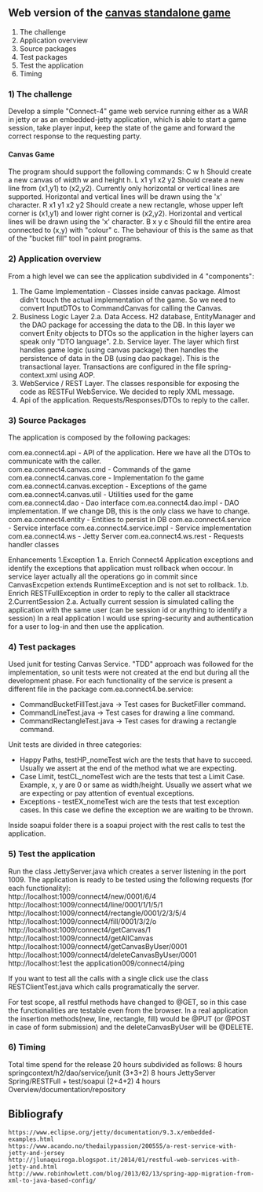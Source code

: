## Web version of the [canvas standalone game](https://github.com/ermalaliraj/canvas/) 

1.	The challenge
2.	Application overview
4.	Source packages
5.	Test packages
5.	Test the application
6.	Timing

### 1) The challenge

Develop a simple "Connect-4" game web service running either as a WAR in jetty or
as an embedded-jetty application, which is able to start a game session, take player
input, keep the state of the game and forward the correct response to the requesting
party.

#### Canvas Game
The program should support the following commands:
C w h Should create a new canvas of width w and height h.
L x1 y1 x2 y2 Should create a new line from (x1,y1) to (x2,y2). Currently only horizontal or vertical lines are supported. Horizontal and vertical lines will be drawn using the 'x' character.
R x1 y1 x2 y2 Should create a new rectangle, whose upper left corner is (x1,y1) and lower right corner is (x2,y2). Horizontal and vertical lines will be drawn using the 'x' character.
B x y c Should fill the entire area connected to (x,y) with "colour" c. The behaviour of this is the same as that of the "bucket fill" tool in paint programs.


### 2) Application overview

From a high level we can see the application subdivided in 4 "components":

1. The Game Implementation - Classes inside canvas package. Almost didn't touch the actual implementation of the game. So we need to convert InputDTOs to CommandCanvas for calling the Canvas.
2. Business Logic Layer
	2.a. Data Access. H2 database, EntityManager and the DAO package for accessing the data to the DB. In this layer we convert Enity objects to DTOs so the application in the higher layers can speak only "DTO language".
	2.b. Service layer. The layer which first handles game logic (using canvas package) then handles 
	the persistence of data in the DB (using dao package). This is the transactional layer. Transactions are configured in the file spring-context.xml using AOP.
3. WebService / REST Layer. The classes responsible for exposing the code as  RESTFul WebService. We decided to reply XML message.
4. Api of the application. Requests/Responses/DTOs to reply to the caller.


### 3) Source Packages

The application is composed by the following packages:

com.ea.connect4.api  - API of the application. Here we have all the DTOs to communicate with the caller.      
com.ea.connect4.canvas.cmd  - Commands of the game
com.ea.connect4.canvas.core - Implementation fo the game
com.ea.connect4.canvas.exception - Exceptions of the game
com.ea.connect4.canvas.util      - Utilities used for the game
com.ea.connect4.dao      - Dao interface
com.ea.connect4.dao.impl - DAO implementation. If we change DB, this is the only class we have to change.
com.ea.connect4.entity   - Entities to persist in DB
com.ea.connect4.service  - Service interface
com.ea.connect4.service.impl - Service implementation
com.ea.connect4.ws - Jetty Server
com.ea.connect4.ws.rest - Requests handler classes
	

Enhancements
1.Exception 
	1.a. Enrich Connect4 Application exceptions and identify the exceptions that application must rollback when occour. In service layer actually all the operations go in commit since CanvasExcpetion extends RuntimeException and is not set to rollback.
	1.b. Enrich RESTFullException in order to reply to the caller all stacktrace
2.CurrentSession 
	2.a. Actually current session is simulated calling the application with the same user (can be session id or anything to identify a session) In a real application I would use spring-security and authentication for a user to log-in and then use the application.


### 4) Test packages

Used junit for testing Canvas Service. "TDD" approach was followed for the implementation, 
so unit tests were not created at the end but during all the development phase.
For each functionality of the service is present a different file in the package com.ea.connect4.be.service:
- CommandBucketFillTest.java -> Test cases for BucketFiller command.
- CommandLineTest.java -> Test cases for drawing a line command.
- CommandRectangleTest.java -> Test cases for drawing a rectangle command.

Unit tests are divided in three categories:
- Happy Paths, testHP_nomeTest wich are the tests that have to succeed. Usually we assert at the end of the method what we are expecting.
- Case Limit, testCL_nomeTest wich are the tests that test a Limit Case. Example, x, y are 0 or same as width/height.  Usually we assert what we are expecting or pay attention of eventual exceptions.
- Exceptions  - testEX_nomeTest wich are the tests that test exception cases. In this case we define the exception we are waiting to be thrown.

Inside soapui folder there is a soapui project with the rest calls to test the application.
	
	
### 5) Test the application

Run the class JettyServer.java which creates a server listening in the port 1009.
The application is ready to be tested using the following requests (for each functionality): <br/>
	http://localhost:1009/connect4/new/0001/6/4
	http://localhost:1009/connect4/line/0001/1/1/5/1
	http://localhost:1009/connect4/rectangle/0001/2/3/5/4
	http://localhost:1009/connect4/fill/0001/3/2/o
	http://localhost:1009/connect4/getCanvas/1
	http://localhost:1009/connect4/getAllCanvas
	http://localhost:1009/connect4/getCanvasByUser/0001
	http://localhost:1009/connect4/deleteCanvasByUser/0001
	http://localhost:1est the application009/connect4/ping 

If you want to test all the calls with a single click use the class RESTClientTest.java which calls programatically the server.

For test scope, all restful methods have changed to @GET, so in this case the functionalities are testable even from the browser.
In a real application the insertion methods(new, line, rectangle, fill) would be @PUT (or @POST in case of form submission) and the deleteCanvasByUser will be @DELETE.
	
### 6) Timing

Total time spend for the release 20 hours subdivided as follows:
	8 hours springcontext/h2/dao/service/junit  (3+3+2)
	8 hours JettyServer Spring/RESTFull + test/soapui (2+4+2)
	4 hours Overview/documentation/repository
	
	
	
	
## Bibliografy
	https://www.eclipse.org/jetty/documentation/9.3.x/embedded-examples.html
	https://www.acando.no/thedailypassion/200555/a-rest-service-with-jetty-and-jersey
	http://jlunaquiroga.blogspot.it/2014/01/restful-web-services-with-jetty-and.html
	http://www.robinhowlett.com/blog/2013/02/13/spring-app-migration-from-xml-to-java-based-config/

